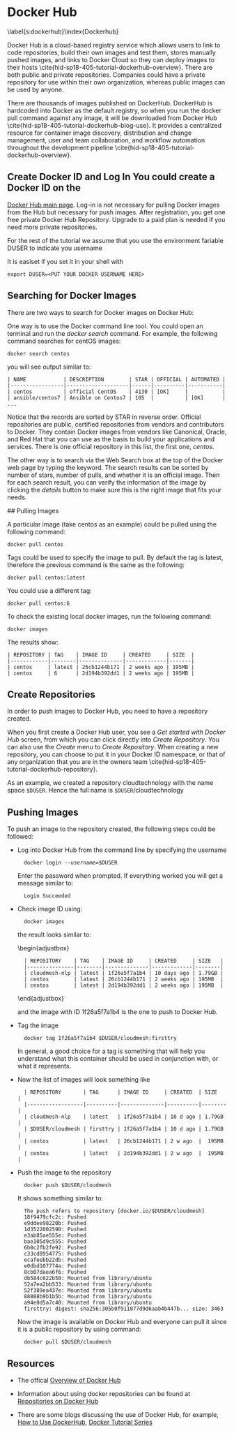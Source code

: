 # Docker Hub

\label{s:dockerhub}\index{Dockerhub}

Docker Hub is a cloud-based registry service which allows users to
link to code repositories, build their own images and test them,
stores manually pushed images, and links to Docker Cloud so they can
deploy images to their
hosts \cite{hid-sp18-405-tutorial-dockerhub-overview}. There are both
public and private repositories. Companies could have a private
repository for use within their own organization, whereas public
images can be used by anyone.

There are thousands of images published on DockerHub. DockerHub is
hardcoded into Docker as the default registry, so when you run the
docker pull command against any image, it will be downloaded from
Docker Hub \cite{hid-sp18-405-tutorial-dockerhub-blog-use}. It
provides a centralized resource for container image discovery,
distribution and change management, user and team collaboration, and
workflow automation throughout the development
pipeline \cite{hid-sp18-405-tutorial-dockerhub-overview}.

## Create Docker ID and Log In You could create a Docker ID on the

[Docker Hub main page](https://hub.docker.com/). Log-in is not
necessary for pulling Docker images from the Hub but necessary for
push images. After registration, you get one free private Docker Hub
Repository. Upgrade to a paid plan is needed if you need more private
repositories.

For the rest of the tutorial we assume that you use the environment
fariable DUSER to indicate you username

It is easiset if you set it in your shell with

    export DUSER=<PUT YOUR DOCKER USERNAME HERE> 

## Searching for Docker Images

There are two ways to search for Docker images on Docker Hub:

One way is to use the Docker command line tool. You could open an
terminal and run the *docker search* command. For example, the
following command searches for centOS images:

	docker search centos

you will see output similar to:

	| NAME            | DESCRIPTION        | STAR | OFFICIAL | AUTOMATED |
    |-----------------|--------------------|------|----------|-----------|
    | centos          | official CentOS    | 4130 | [OK]     |           |
    | ansible/centos7 | Ansible on Centos7 | 105  |          | [OK]      |
    ...
    
Notice that the records are sorted by STAR in reverse order. Official
repositories are public, certified repositories from vendors and
contributors to Docker. They contain Docker images from vendors like
Canonical, Oracle, and Red Hat that you can use as the basis to build
your applications and services. There is one official repository in
this list, the first one, *centos*.

The other way is to search via the Web Search box at the top of the
Docker web page by typing the keyword. The search results can be
sorted by number of stars, number of pulls, and whether it is an
official image. Then for each search result, you can verify the
information of the image by clicking the *details* button to make sure
this is the right image that fits your needs.

## Pulling Images

A particular image (take centos as an example) could be pulled using
the following command:

    docker pull centos

Tags could be used to specify the image to pull. By default the tag is
latest, therefore the previous command is the same as the following:

    docker pull centos:latest

You could use a different tag:
        
    docker pull centos:6

To check the existing local docker images, run the following command:

    docker images

The results show:

    | REPOSITORY | TAG    | IMAGE ID     | CREATED     | SIZE  |
    |------------|--------|--------------|-------------|-------|
    | centos     | latest | 26cb1244b171 | 2 weeks ago | 195MB |
    | centos     | 6      | 2d194b392dd1 | 2 weeks ago | 195MB |


## Create Repositories

In order to push images to Docker Hub, you need to have a repository
created.

When you first create a Docker Hub user, you see a *Get started with
Docker Hub* screen, from which you can click directly into *Create
Repository*. You can also use the *Create* menu to *Create
Repository*. When creating a new repository, you can choose to put it
in your Docker ID namespace, or that of any organization that you are
in the owners team \cite{hid-sp18-405-tutorial-dockerhub-repository}.

As an example, we created a repository cloudtechnology with the name
space `$DUSER`. Hence the full name is `$DUSER`/cloudtechnology

## Pushing Images

To push an image to the repository created, the following steps could be followed:

* Log into Docker Hub from the command line by specifying the username

        docker login --username=$DUSER

   Enter the password when prompted. If everything worked you will 
   get a message similar to:

        Login Succeeded

* Check image ID using:

        docker images

  the result looks similar to:

  \begin{adjustbox}

        | REPOSITORY    | TAG    | IMAGE ID     | CREATED     | SIZE   |
        |---------------|--------|--------------|-------------|--------|
        | cloudmesh-nlp | latest | 1f26a5f7a1b4 | 10 days ago | 1.79GB |
        | centos        | latest | 26cb1244b171 | 2 weeks ago | 195MB  |
        | centos        | latest | 2d194b392dd1 | 2 weeks ago | 195MB  |

  \end{adjustbox}

  and the image with ID 1f26a5f7a1b4 is the one to push to Docker Hub.

* Tag the image

        docker tag 1f26a5f7a1b4 $DUSER/cloudmesh:firsttry

  In general, a good choice for a tag is something that will help
  you understand what this container should be used in conjunction
  with, or what it represents.

* Now the list of images will look something like
        
        | REPOSITORY       | TAG      | IMAGE ID     | CREATED  | SIZE   |
        |------------------|----------|--------------|----------|--------|
        | cloudmesh-nlp    | latest   | 1f26a5f7a1b4 | 10 d ago | 1.79GB |
        | $DUSER/cloudmesh | firsttry | 1f26a5f7a1b4 | 10 d ago | 1.79GB |
        | centos           | latest   | 26cb1244b171 | 2 w ago  |  195MB |
        | centos           | latest   | 2d194b392dd1 | 2 w ago  |  195MB |


* Push the image to the repository
        
        docker push $DUSER/cloudmesh

  It shows something similar to: 

        The push refers to repository [docker.io/$DUSER/cloudmesh]
        18f9479cfc2c: Pushed 
        e9ddee98220b: Pushed 
        1d3522002590: Pushed 
        e3ab85ae555e: Pushed 
        bae105d9c555: Pushed 
        6b0c2fb2fe92: Pushed 
        c33cd8954775: Pushed 
        ecafeebb22db: Pushed 
        e0dbd107774a: Pushed 
        8cb07daea6f6: Pushed 
        db584c622b50: Mounted from library/ubuntu 
        52a7ea2bb533: Mounted from library/ubuntu 
        52f389ea437e: Mounted from library/ubuntu 
        88888b9b1b5b: Mounted from library/ubuntu 
        a94e0d5a7c40: Mounted from library/ubuntu 
        firsttry: digest: sha256:305b0f911077d9d6aab4b447b... size: 3463

  Now the image is available on Docker Hub and everyone can pull it
  since it is a public repository by using command:

        docker pull $DUSER/cloudmesh

## Resources

* The offical
  [Overview of Docker Hub](https://docs.docker.com/docker-hub/#use-official-repositories)

* Information about using docker repositories can be found at
  [Repositories on Docker Hub](https://docs.docker.com/docker-hub/repos/)

* There are some blogs discussing the use of Docker Hub, for example,
  [How to Use DockerHub](https://www.linux.com/blog/learn/intro-to-linux/2018/1/how-use-dockerhub),
  [Docker Tutorial Series](https://rominirani.com/docker-tutorial-series-part-4-docker-hub-b51fb545dd8e)





